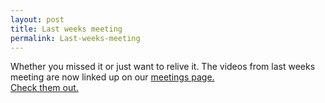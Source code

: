 ```yaml
---
layout: post
title: Last weeks meeting
permalink: Last-weeks-meeting
---
```


Whether you missed it or just want to relive it. The videos from last weeks meeting are now linked up on our [meetings page.  
Check them out.](https://mrlacey.github.io/winappsldn/meetings.html)
